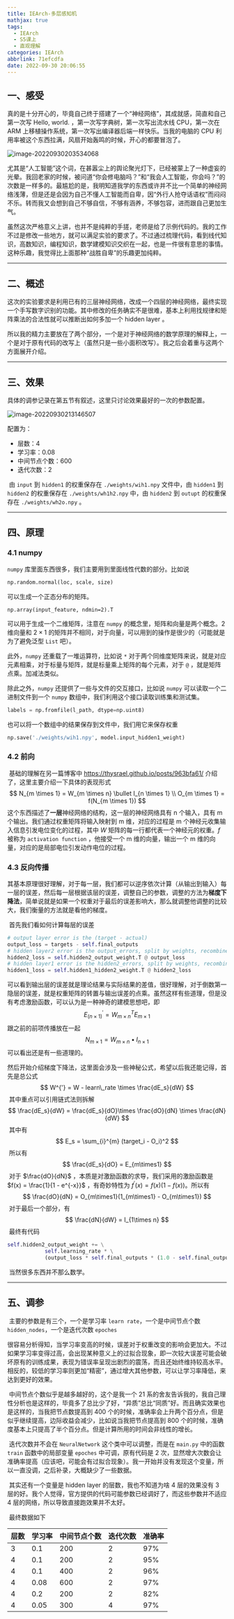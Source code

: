 ```yaml
---
title: IEArch-多层感知机
mathjax: true
tags:
  - IEArch
  - S5课上
  - 直观理解
categories: IEArch
abbrlink: 71efcdfa
date: 2022-09-30 20:06:55
---
```


## 一、感受

​	真的是十分开心的，毕竟自己终于搭建了一个“神经网络”，其成就感，简直和自己第一次写 Hello, world. ，第一次写字典树，第一次写出流水线 CPU，第一次在 ARM 上移植操作系统，第一次写出编译器后端一样快乐。当我的电脑的 CPU 利用率被这个东西拉满，风扇开始轰鸣的时候，开心的都要冒泡了。

![image-20220930203534068](IEArch-多层感知机/image-20220930203534068.png)

​	尤其是“人工智能”这个词，在甚嚣尘上的舆论聚光灯下，已经被蒙上了一种虚妄的光晕。我回老家的时候，被问道“你会修电脑吗？”和“我会人工智能，你会吗？”的次数是一样多的。最尴尬的是，我明知道我学的东西或许并不比一个简单的神经网络浅薄，但是还是会因为自己不懂人工智能而自卑，因“外行人抢夺话语权”而闷闷不乐。转而我又会想到自己不够自信，不够有涵养，不够包容，进而跟自己更加生气。

​	虽然这次严格意义上讲，也并不是纯粹的手搓，老师是给了示例代码的。我的工作不过是修改一些地方，就可以满足实验的要求了。不过通过梳理代码，看到线代知识，高数知识，编程知识，数学建模知识交织在一起，也是一件很有意思的事情。这种乐趣，我觉得比上面那种“战胜自卑”的乐趣更加纯粹。

---



## 二、概述

​	这次的实验要求是利用已有的三层神经网络，改成一个四层的神经网络，最终实现一个手写数字识别的功能。其中修改的任务确实不是很难，基本上利用找规律和矩阵乘法的合法性就可以推断出如何多加一个 hidden layer 。

​	所以我的精力主要放在了两个部分，一个是对于神经网络的数学原理的解释上，一个是对于原有代码的改写上（虽然只是一些小面积改写）。我之后会着重与这两个方面展开介绍。

---



## 三、效果

​	具体的调参记录在第五节有叙述，这里只讨论效果最好的一次的参数配置。

![image-20220930213146507](IEArch-多层感知机/image-20220930213146507.png)

配置为：

- 层数：4
- 学习率：0.08
- 中间节点个数：600
- 迭代次数：2

​	由 `input` 到 `hidden1`  的权重保存在 `./weights/wih1.npy` 文件中，由 `hidden1` 到 `hidden2` 的权重保存在 `./weights/wh1h2.npy` 中，由 `hidden2`  到 `outupt` 的权重保存在 `./weights/wh2o.npy` 。

----



## 四、原理

### 4.1 numpy 

`numpy` 库里面东西很多，我们主要用到里面线性代数的部分。比如说

```python
np.random.normal(loc, scale, size)
```

可以生成一个正态分布的矩阵。

```
np.array(input_feature, ndmin=2).T
```



可以用于生成一个二维矩阵，注意在 `numpy` 的概念里，矩阵和向量是两个概念。2 维向量和 $2 \times 1$ 的矩阵并不相同，对于向量，可以用到的操作是很少的（可能就是为了避免泛型 `List` 吧）。

此外，`numpy` 还重载了一堆运算符，比如说 `*` 对于两个同维度矩阵来说，就是对应元素相乘，对于标量与矩阵，就是标量乘上矩阵的每个元素，对于 `@` ，就是矩阵点乘。加减法类似。

除此之外，`numpy` 还提供了一些与文件的交互接口，比如说 `numpy` 可以读取一个二进制文件到一个 `numpy` 数组中，我们利用这个接口读取训练集和测试集。

```python
labels = np.fromfile(l_path, dtype=np.uint8)
```

也可以将一个数组中的结果保存到文件中，我们用它来保存权重

```python
np.save('./weights/wih1.npy', model.input_hidden1_weight)
```

### 4.2 前向

​	基础的理解在另一篇博客中 https://thysrael.github.io/posts/963bfa61/ 介绍了，这里主要介绍一下具体的表现形式
$$
N_{m \times 1} = W_{m \times n} \bullet I_{n \times 1} \\
O_{m \times 1} = f(N_{m \times 1})
$$
​	这个东西描述了**一层**神经网络的结构，这一层的神经网络具有 n 个输入，具有 m 个输出。我们通过权重矩阵将输入映射到 m 维，对应的过程是 m 个神经元收集输入信息引发电位变化的过程，其中 $W$ 矩阵的每一行都代表一个神经元的权重。$f$ 被称为 `activation function` ，他接受一个 m 维的向量，输出一个 m 维的向量，对应的是局部电位引发动作电位的过程。

### 4.3 反向传播

​	其基本原理很好理解，对于每一层，我们都可以逆序依次计算（从输出到输入）每一层的误差，然后每一层根据该层的误差，调整自己的参数，调整的方法为**梯度下降法**，简单说就是如果一个权重对于最后的误差影响大，那么就调整他调整的比较大，我们衡量的方法就是看他的梯度。

​	首先我们看如何计算每层的误差

```python
# output layer error is the (target - actual)
output_loss = targets - self.final_outputs
# hidden layer2 error is the output_errors, split by weights, recombined at hidden nodes
hidden2_loss = self.hidden2_output_weight.T @ output_loss
# hidden layer1 error is the hidden2_errors, split by weights, recombined at hidden nodes
hidden1_loss = self.hidden1_hidden2_weight.T @ hidden2_loss
```

​	可以看到输出层的误差就是理论结果与实际结果的差值，很好理解，对于倒数第一隐层的误差，就是权重矩阵的转置与输出误差的点乘。虽然这样有些道理，但是没有考虑激励函数，可以认为是一种神奇的建模思想吧，即
$$
E^{'}_{(n \times 1)} = W^{T}_{m\times n} E_{m\times 1}
$$
​	跟之前的前项传播放在一起
$$
N_{m \times 1} = W_{m \times n} \bullet I_{n \times 1}
$$
​	可以看出还是有一些道理的。

​	然后开始介绍梯度下降法，这里面会涉及一些神秘公式，希望以后我还能记得，首先是总公式
$$
W^{'} = W - learn\_rate \times \frac{dE_s}{dW}
$$
​	其中重点可以引用链式法则拆解
$$
\frac{dE_s}{dW} = \frac{dE_s}{dO}\times \frac{dO}{dN} \times \frac{dN}{dW}
$$
​	其中有
$$
E_s = \sum_{i}^{m} (target_i - O_i)^2
$$
​	所以有
$$
\frac{dE_s}{dO} = E_{m\times1}
$$
​	对于 $\frac{dO}{dN}$ ，本质是对激励函数的求导，我们采用的激励函数是 $f(x) = \frac{1}{1 - e^{-x}}$ ，有奇妙特性为 $f^{'}(x) = f(x)(1 - f(x))$。所以有
$$
\frac{dO}{dN} = O_{m\times1}(1_{m\times1} - O_{m\times1})
$$
​	对于最后一个部分，有
$$
\frac{dN}{dW} = I_{1\times n}
$$
​	最终有代码

```python
self.hidden2_output_weight += \
            self.learning_rate * \
            (output_loss * self.final_outputs * (1.0 - self.final_outputs)) @ self.hidden2_outputs.T
```

​	当然很多东西并不那么数学。

----



## 五、调参

​	主要的参数是有三个，一个是学习率 `learn rate`，一个是中间节点个数 `hidden_nodes`，一个是迭代次数 `epoches`

​	很容易分析得知，当学习率变高的时候，误差对于权重改变的影响会更加大。不过如果学习率变得过高，会出现某种意义上的过拟合现象，即一次较大误差可能会破坏原有的训练成果，表现为错误率呈现出剧烈的震荡，而且还始终维持较高水平。相反的，较低的学习率则更加“精密”，通过增大其他参数，可以让学习率降低，来达到更好的效果。

​	中间节点个数似乎是越多越好的，这个是我一个 21 系的舍友告诉我的，我自己理性分析也是这样的，毕竟多了总比少了好，“异质”总比“同质”好。而且确实效果也是这样的，当我把节点数提高到 400 个的时候，准确率会上升两个百分点，但是似乎继续提高，边际收益会减少，比如说当我把节点提高到 800 个的时候，准确度基本上只提高了半个百分点。但是计算所用的时间会非线性的增长。

​	迭代次数并不会在 `NeuralNetwork` 这个类中可以调整，而是在 `main.py` 中的函数 `train` 函数中的局部变量 `epoches` 中可调，原有代码是 2 次，显然增大次数会让准确率提高（应该吧，可能会有过拟合现象）。我一开始并没有发现这个变量，所以一直没调，之后补录，大概缺少了一些数据。

​	其实还有一个变量是 hidden layer 的层数，我也不知道为啥 4 层的效果没有 3 层的好。我个人觉得，官方提供的代码可能参数已经调好了，而这些参数并不适应 4 层的网络，所以导致直接跑效果并不太好。

​	最终数据如下

| 层数 | 学习率 | 中间节点个数 | 迭代次数 | 准确率 |
| ---- | ------ | ------------ | -------- | ------ |
| 3    | 0.1    | 200          | 2        | 97%    |
| 4    | 0.1    | 200          | 2        | 95%    |
| 4    | 0.1    | 400          | 2        | 96%    |
| 4    | 0.08   | 600          | 2        | 97%    |
| 4    | 0.2    | 200          | 2        | 82%    |
| 4    | 0.05   | 300          | 4        | 97%    |

